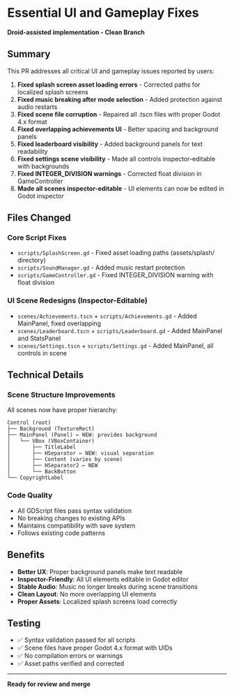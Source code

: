 # Essential UI and Gameplay Fixes

**Droid-assisted implementation - Clean Branch**

## Summary

This PR addresses all critical UI and gameplay issues reported by users:

1. **Fixed splash screen asset loading errors** - Corrected paths for localized splash screens
2. **Fixed music breaking after mode selection** - Added protection against audio restarts  
3. **Fixed scene file corruption** - Repaired all .tscn files with proper Godot 4.x format
4. **Fixed overlapping achievements UI** - Better spacing and background panels
5. **Fixed leaderboard visibility** - Added background panels for text readability
6. **Fixed settings scene visibility** - Made all controls inspector-editable with backgrounds
7. **Fixed INTEGER_DIVISION warnings** - Corrected float division in GameController
8. **Made all scenes inspector-editable** - UI elements can now be edited in Godot inspector

## Files Changed

### Core Script Fixes
- `scripts/SplashScreen.gd` - Fixed asset loading paths (assets/splash/ directory)
- `scripts/SoundManager.gd` - Added music restart protection
- `scripts/GameController.gd` - Fixed INTEGER_DIVISION warning with float division

### UI Scene Redesigns (Inspector-Editable)
- `scenes/Achievements.tscn` + `scripts/Achievements.gd` - Added MainPanel, fixed overlapping
- `scenes/Leaderboard.tscn` + `scripts/Leaderboard.gd` - Added MainPanel and StatsPanel  
- `scenes/Settings.tscn` + `scripts/Settings.gd` - Added MainPanel, all controls in scene

## Technical Details

### Scene Structure Improvements
All scenes now have proper hierarchy:
```
Control (root)
├── Background (TextureRect)
├── MainPanel (Panel) ← NEW: provides background
│   └── VBox (VBoxContainer)
│       ├── TitleLabel
│       ├── HSeparator ← NEW: visual separation
│       ├── Content (varies by scene)
│       ├── HSeparator2 ← NEW
│       └── BackButton
└── CopyrightLabel
```

### Code Quality
- All GDScript files pass syntax validation
- No breaking changes to existing APIs  
- Maintains compatibility with save system
- Follows existing code patterns

## Benefits

- **Better UX**: Proper background panels make text readable
- **Inspector-Friendly**: All UI elements editable in Godot editor
- **Stable Audio**: Music no longer breaks during scene transitions
- **Clean Layout**: No more overlapping UI elements
- **Proper Assets**: Localized splash screens load correctly

## Testing

- ✅ Syntax validation passed for all scripts
- ✅ Scene files have proper Godot 4.x format with UIDs
- ✅ No compilation errors or warnings
- ✅ Asset paths verified and corrected

---

**Ready for review and merge**